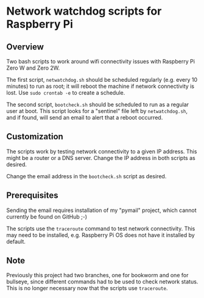 # Network watchdog scripts for Raspberry Pi

## Overview
Two bash scripts to work around wifi connectivity issues with Raspberry Pi Zero W and Zero 2W.

The first script, `netwatchdog.sh` should be scheduled regularly (e.g. every 10 minutes) to run as root; it will reboot the machine if network connectivity is lost. Use `sudo crontab -e` to create a schedule.

The second script, `bootcheck.sh` should be scheduled to run as a regular user at boot. This script looks for a "sentinel" file left by `netwatchdog.sh`, and if found, will send an email to alert that a reboot occurred.

## Customization
The scripts work by testing network connectivity to a given IP address. This might be a router or a DNS server. Change the IP address in both scripts as desired.

Change the email address in the `bootcheck.sh` script as desired.

## Prerequisites
Sending the email requires installation of my "pymail" project, which cannot currently be found on GitHub ;-)

The scripts use the `traceroute` command to test network connectivity. This may need to be installed, e.g. Raspberry Pi OS does not have it installed by default.

## Note
Previously this project had two branches, one for bookworm and one for bullseye, since different commands had to be used to check network status. This is no longer necessary now that the scripts use `traceroute`.
